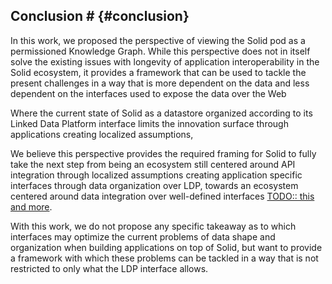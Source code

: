 ## Conclusion # {#conclusion}

In this work, we proposed the perspective of viewing the Solid pod as a permissioned Knowledge Graph. 
While this perspective does not in itself solve the existing issues with longevity of application interoperability in the Solid ecosystem, it provides a framework that can be used to tackle the present challenges in a way that is more dependent on the data and less dependent on the interfaces used to expose the data over the Web

Where the current state of Solid as a datastore organized according to its Linked Data Platform interface limits the innovation surface through applications creating localized assumptions, 

We believe this perspective provides the required framing for Solid to fully take the next step from being an ecosystem still centered around API integration through localized assumptions creating application specific interfaces through data organization over LDP, towards an ecosystem centered around data integration over well-defined interfaces  [TODO:: this and more]().


With this work, we do not propose any specific takeaway as to which interfaces may optimize the current problems of data shape and organization when building applications on top of Solid, but want to provide a framework with which these problems can be tackled in a way that is not restricted to only what the LDP interface allows.

<!-- -------------------

The insights proposed in this work are crucial to eliminate 
the dependency of Solid apps on concrete APIs.
Local assumptions about the shape and organization of data creating localized APIs for applications over the Linked Data Platform interface exposed by Solid data pods provide local optimizations for data discovery, querying performance and more, but hurt the ecosystem as a whole, as assumptions and biases in the organization and discovery of data are not shared across the ecosystem.

The framing of Solid pods as a Knowledge Graph exposed over a multitude of APIs contrary to a data source organized using the Linked Data Platform specification enables us to think more about 
with the goal of reducing local assumptions and optimizations in apps for reasons of longevity. The API over which data is exposed over the Web is a means to an end, and should not define the platform. -->
